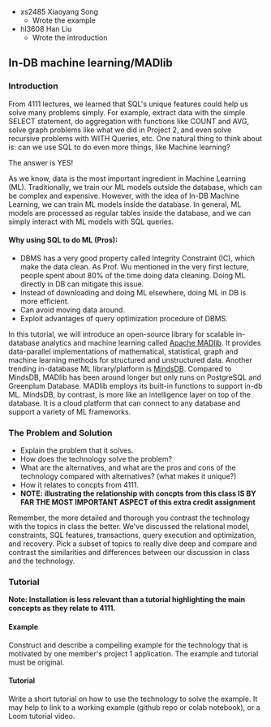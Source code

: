 
- xs2485 Xiaoyang Song
  - Wrote the example
- hl3608 Han Liu
  - Wrote the introduction

## In-DB machine learning/MADlib

### Introduction

From 4111 lectures, we learned that SQL's unique features could help us solve many problems simply. For example, extract data with the simple SELECT statement, do aggregation with functions like COUNT and AVG, solve graph problems like what we did in Project 2, and even solve recursive problems with WITH Queries, etc. One natural thing to think about is: can we use SQL to do even more things, like Machine learning? 

The answer is YES! 

As we know, data is the most important ingredient in Machine Learning (ML). Traditionally, we train our ML models outside the database, which can be complex and expensive. However, with the idea of In-DB Machine Learning, we can train ML models inside the database. In general, ML models are processed as regular tables inside the database, and we can simply interact with ML models with SQL queries. 

#### Why using SQL to do ML (Pros):
- DBMS has a very good property called Integrity Constraint (IC), which make the data clean. As Prof. Wu mentioned in the very first lecture, people spent about 80% of the time doing data cleaning. Doing ML directly in DB can mitigate this issue.
- Instead of downloading and doing ML elsewhere, doing ML in DB is more efficient.
- Can avoid moving data around.
- Exploit advantages of query optimization procedure of DBMS.


In this tutorial, we will introduce an open-source library for scalable in-database analytics and machine learning called [Apache MADlib](https://madlib.apache.org/index.html). It provides data-parallel implementations of mathematical, statistical, graph and machine learning methods for structured and unstructured data. Another trending in-database ML library/platform is [MindsDB](https://mindsdb.com/). Compared to MindsDB, MADlib has been around longer but only runs on PostgreSQL and Greenplum Database. MADlib employs its built-in functions to support in-db ML. MindsDB, by contrast, is more like an intelligence layer on top of the database. It is a cloud platform that can connect to any database and support a variety of ML frameworks.


### The Problem and Solution

- Explain the problem that it solves.
- How does the technology solve the problem?
- What are the alternatives, and what are the pros and cons of the technology compared with alternatives? (what makes it unique?)
- How it relates to concpts from 4111.
- **NOTE: illustrating the relationship with concpts from this class IS BY FAR THE MOST IMPORTANT ASPECT of this extra credit assignment**



Remember, the more detailed and thorough you contrast the technology with the topics in class the better.
We've discussed the relational model, constraints, SQL features, transactions, query execution and optimization, and recovery. Pick a subset of topics to really dive deep and compare and contrast the similarities and differences between our discussion in class and the technology.

### Tutorial

**Note: Installation is less relevant than a tutorial highlighting the main concepts as they relate to 4111.**

#### Example

Construct and describe a compelling example for the technology that is motivated by one member's project 1 application. The example and tutorial must be original.

#### Tutorial

Write a short tutorial on how to use the technology to solve the example. It may help to link to a working example (github repo or colab notebook), or a Loom tutorial video.
